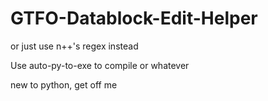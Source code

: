 # GTFO-Datablock-Edit-Helper
or just use n++'s regex instead

Use auto-py-to-exe to compile or whatever

new to python, get off me
